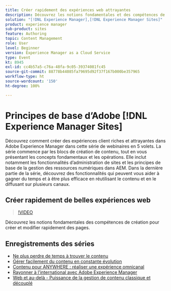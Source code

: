 ```yaml
---
title: Créer rapidement des expériences web attrayantes
description: Découvrez les notions fondamentales et des compétences de création pour créer et modifier rapidement des pages.
solution: "[!DNL Experience Manager],[!DNL Experience Manager Sites]"
product: experience manager
sub-product: sites
feature: Authoring
topic: Content Management
role: User
level: Beginner
version: Experience Manager as a Cloud Service
type: Event
kt: 8945
exl-id: cc4b57a5-c76a-48fa-9c05-39374081fc45
source-git-commit: 88778b44085fa79695d92f37f167b000be357965
workflow-type: ht
source-wordcount: '150'
ht-degree: 100%

---
```


# Principes de base d’Adobe [!DNL Experience Manager Sites]

Découvrez comment créer des expériences client riches et attrayantes dans Adobe Experience Manager dans cette série de webinaires en 5 volets. La série commence par les blocs de création de contenu, tout en vous présentant les concepts fondamentaux et les opérations. Elle inclut notamment les fonctionnalités d’administration de sites et les principes de base de la gestion des ressources numériques dans AEM. Dans la dernière partie de la série, découvrez des fonctionnalités qui peuvent vous aider à gagner du temps et à être plus efficace en réutilisant le contenu et en le diffusant sur plusieurs canaux.

## Créer rapidement de belles expériences web

>[!VIDEO](https://video.tv.adobe.com/v/337014/?quality=12&learn=on&hidetitle=true)

Découvrez les notions fondamentales des compétences de création pour créer et modifier rapidement des pages.

## Enregistrements des séries

* [Ne plus perdre de temps à trouver le contenu](media-library-administration.md)
* [Gérer facilement du contenu en constante évolution](collaboration-tools.md)
* [Contenu pour ANYWHERE : réaliser une expérience omnicanal](omnichannel-experiences.md)
* [Rayonner à l’international avec Adobe Experience Manager](multi-site-management-web-translation.md)
* [Web et au-delà - Puissance de la gestion de contenu classique et découplé](traditional-headless-content-management.md)

